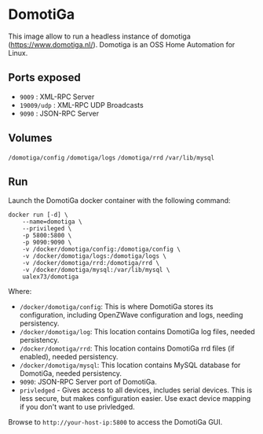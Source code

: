DomotiGa
========

This image allow to run a headless instance of domotiga (https://www.domotiga.nl/).
Domotiga is an OSS Home Automation for Linux.

Ports exposed
-------------

- `9009` : XML-RPC Server
- `19009/udp` : XML-RPC UDP Broadcasts
- `9090` : JSON-RPC Server

Volumes
-------

`/domotiga/config`
`/domotiga/logs`
`/domotiga/rrd`
`/var/lib/mysql`

Run
---

Launch the DomotiGa docker container with the following command:

```
docker run [-d] \
    --name=domotiga \
    --privileged \
    -p 5800:5800 \
    -p 9090:9090 \
    -v /docker/domotiga/config:/domotiga/config \
    -v /docker/domotiga/logs:/domotiga/logs \
    -v /docker/domotiga/rrd:/domotiga/rrd \
    -v /docker/domotiga/mysql:/var/lib/mysql \
    ualex73/domotiga
```

Where:
  - `/docker/domotiga/config`: This is where DomotiGa stores its configuration, including OpenZWave configuration and logs, needing persistency.
  - `/docker/domotiga/log`: This location contains DomotiGa log files, needed persistency.
  - `/docker/domotiga/rrd`: This location contains DomotiGa rrd files (if enabled), needed persistency.
  - `/docker/domotiga/mysql`: This location contains MySQL database for DomotiGa, needed persistency.
  - `9090`: JSON-RPC Server port of DomotiGa.
  - `privledged` - Gives access to all devices, includes serial devices. This is less secure, but makes configuration easier. Use exact device mapping if you don't want to use privledged.

Browse to `http://your-host-ip:5800` to access the DomotiGa GUI.

